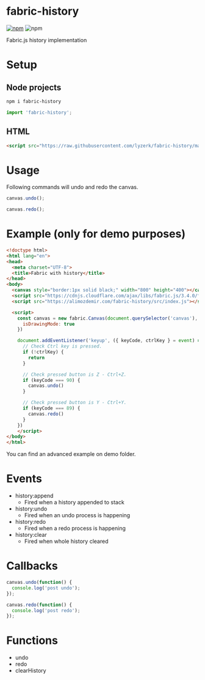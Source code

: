 # fabric-history

[![npm](https://img.shields.io/npm/v/fabric-history)](https://www.npmjs.com/package/fabric-history) ![npm](https://img.shields.io/npm/dw/fabric-history)

Fabric.js history implementation

# Setup

## Node projects
```bash
npm i fabric-history
```

```javascript
import 'fabric-history';
```

## HTML

```html
<script src="https://raw.githubusercontent.com/lyzerk/fabric-history/master/src/index.js"></script>
```

# Usage

Following commands will undo and redo the canvas.

```javascript
canvas.undo();

canvas.redo();
```

# Example (only for demo purposes)

```html
<!doctype html>
<html lang="en">
<head>
  <meta charset="UTF-8">
  <title>Fabric with history</title>
</head>
<body>
  <canvas style="border:1px solid black;" width="800" height="400"></canvas>
  <script src="https://cdnjs.cloudflare.com/ajax/libs/fabric.js/3.4.0/fabric.min.js"></script>
  <script src="https://alimozdemir.com/fabric-history/src/index.js"></script>

  <script>
    const canvas = new fabric.Canvas(document.querySelector('canvas'), {
      isDrawingMode: true
    })

    document.addEventListener('keyup', ({ keyCode, ctrlKey } = event) => {
      // Check Ctrl key is pressed.
      if (!ctrlKey) {
        return
      }

      // Check pressed button is Z - Ctrl+Z.
      if (keyCode === 90) {
        canvas.undo()
      }

      // Check pressed button is Y - Ctrl+Y.
      if (keyCode === 89) {
        canvas.redo()
      }
    })
    </script>
</body>
</html>
```

You can find an advanced example on demo folder.

# Events

- history:append
  - Fired when a history appended to stack
- history:undo
  - Fired when an undo process is happening
- history:redo
  - Fired when a redo process is happening
- history:clear
  - Fired when whole history cleared

# Callbacks


```javascript
canvas.undo(function() { 
  console.log('post undo');
});

canvas.redo(function() { 
  console.log('post redo');
});
```

# Functions

- undo
- redo
- clearHistory
